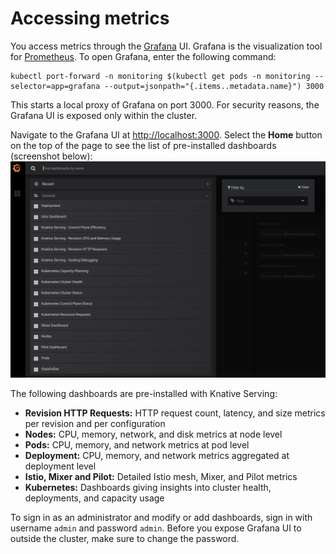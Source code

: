 # Accessing metrics

You access metrics through the [Grafana](https://grafana.com/) UI. Grafana is the visualization tool 
for [Prometheus](https://prometheus.io/). To open Grafana, enter the following command:

```shell
kubectl port-forward -n monitoring $(kubectl get pods -n monitoring --selector=app=grafana --output=jsonpath="{.items..metadata.name}") 3000
```

This starts a local proxy of Grafana on port 3000. For security reasons, the Grafana UI is exposed only within
the cluster.

Navigate to the Grafana UI at [http://localhost:3000](http://localhost:3000). 
Select the **Home** button on the top of the page to see the list of pre-installed dashboards (screenshot below):
![Knative Dashboards](./images/grafana1.png)

The following dashboards are pre-installed with Knative Serving:

* **Revision HTTP Requests:** HTTP request count, latency, and size metrics per revision and per configuration
* **Nodes:** CPU, memory, network, and disk metrics at node level
* **Pods:** CPU, memory, and network metrics at pod level
* **Deployment:** CPU, memory, and network metrics aggregated at deployment level
* **Istio, Mixer and Pilot:** Detailed Istio mesh, Mixer, and Pilot metrics
* **Kubernetes:** Dashboards giving insights into cluster health, deployments, and capacity usage

To sign in as an administrator and modify or add dashboards, sign in with username `admin` and password `admin`.
Before you expose Grafana UI to outside the cluster, make sure to change the password.

